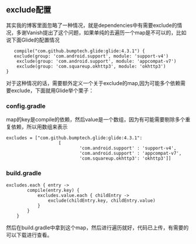 
## exclude配置

其实我的博客里面忽略了一种情况，就是dependencies中有需要exclude的情况，多谢Vanish提出了这个问题，如果单纯的去遍历一个map是不可以的，比如说下面Glide的配置情况

 

       compile("com.github.bumptech.glide:glide:4.3.1") {
       exclude(group: 'com.android.support', module: 'support-v4')
        exclude(group: 'com.android.support', module: 'appcompat-v7')
        exclude(group: 'com.squareup.okhttp3', module: 'okhttp3')
    }

对于这种情况的话，需要额外定义一个关于exclude的map,因为可能多个依赖需要exclude，下面就用Glide举个栗子：

###  config.gradle

map的key是compile的依赖，然后value是一个数组，因为有可能需要剔除多个重复依赖，所以用数组来表示

    excludes = ["com.github.bumptech.glide:glide:4.3.1":
                        [
                                'com.android.support' : 'support-v4',
                                'com.android.support' : 'appcompat-v7',
                                'com.squareup.okhttp3': 'okhttp3']]

### build.gradle

```
excludes.each { entry ->
        compile(entry.key) {
            excludes.value.each { childEntry ->
                exclude(childEntry.key, childEntry.value)
            }
        }
    }
```

然后在build.gradle中拿到这个map，然后进行遍历就好，代码已上传，有需要的可以下载进行查看。
